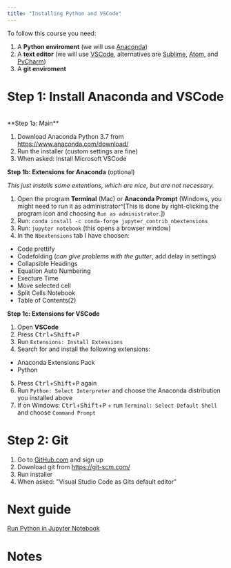 ```yaml
---
title: "Installing Python and VSCode"
---
```


To follow this course you need:

1. A **Python enviroment** (we will use [Anaconda](https://www.anaconda.com))
2. A **text editor** (we will use [VSCode](https://code.visualstudio.com/), alternatives are [Sublime](https://www.sublimetext.com/), [Atom](https://atom.io/), and [PyCharm](https://www.jetbrains.com/pycharm/))
3. A **git enviroment**

# Step 1: Install Anaconda and VSCode
<br>
**Step 1a: Main**

1. Download Anaconda Python 3.7 from <https://www.anaconda.com/download/>
2. Run the installer (custom settings are fine)
3. When asked: Install Microsoft VSCode

**Step 1b: Extensions for Anaconda** (optional)

*This just installs some extentions, which are nice, but are not necessary.*

1. Open the program **Terminal** (Mac) or **Anaconda Prompt** (Windows, you might need to run it as administrator^[This is done by right-clicking the program icon and choosing `Run as administrator`.])
2. Run: `conda install -c conda-forge jupyter_contrib_nbextensions`
3. Run: `jupyter notebook` (this opens a browser window)
4. In the `Nbextensions` tab I have choosen:
 * Code prettify
 * Codefolding (*can give problems with the gutter*, add delay in settings)
 * Collapsible Headings     
 * Equation Auto Numbering
 * Execture Time
 * Move selected cell
 * Split Cells Notebook
 * Table of Contents(2)

**Step 1c: Extensions for VSCode**

1. Open **VSCode**
2. Press <kbd>Ctrl</kbd>+<kbd>Shift</kbd>+<kbd>P</kbd>
3. Run `Extensions: Install Extensions`
4. Search for and install the following extensions:
 * Anaconda Extensions Pack
 * Python  
5. Press <kbd>Ctrl</kbd>+<kbd>Shift</kbd>+<kbd>P</kbd> again
6. Run `Python: Select Interpreter` and choose the Anaconda distribution you installed above
7. If on Windows: <kbd>Ctrl</kbd>+<kbd>Shift</kbd>+<kbd>P</kbd> + run `Terminal: Select Default Shell` and choose `Command Prompt`

# Step 2: Git

1. Go to [GitHub.com](https://github.com/) and sign up
2. Download git from https://git-scm.com/
3. Run installer
4. When asked: "Visual Studio Code as Gits default editor"

# Next guide

[Run Python in Jupyter Notebook](/guides/jupyter-notebook)

# Notes
